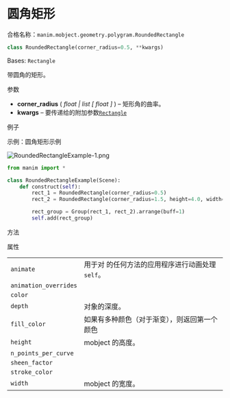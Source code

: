 # 圆角矩形

合格名称：`manim.mobject.geometry.polygram.RoundedRectangle`

```py
class RoundedRectangle(corner_radius=0.5, **kwargs)
```

Bases: `Rectangle`

带圆角的矩形。

参数

- **corner_radius** ( _float_ _|_ _list_ _\[_ _float_ _\]_ ) – 矩形角的曲率。
- **kwargs** – 要传递给的附加参数[`Rectangle`]()

例子

示例：圆角矩形示例

![RoundedRectangleExample-1.png](../static/RoundedRectangleExample-1.png)


```py
from manim import *

class RoundedRectangleExample(Scene):
    def construct(self):
        rect_1 = RoundedRectangle(corner_radius=0.5)
        rect_2 = RoundedRectangle(corner_radius=1.5, height=4.0, width=4.0)

        rect_group = Group(rect_1, rect_2).arrange(buff=1)
        self.add(rect_group)
```


方法



属性

|||
|-|-|
`animate`|用于对 的任何方法的应用程序进行动画处理`self`。
`animation_overrides`|
`color`|
`depth`|对象的深度。
`fill_color`|如果有多种颜色（对于渐变），则返回第一个颜色
`height`|mobject 的高度。
`n_points_per_curve`|
`sheen_factor`|
`stroke_color`|
`width`|mobject 的宽度。
